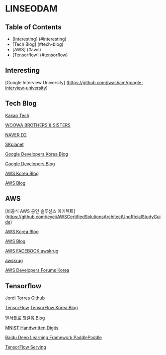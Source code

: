 # LINSEODAM

## Table of Contents
- [Interesting] (#interesting)
- [Tech Blog] (#tech-blog)
- [AWS] (#aws)
- [Tensorflow] (#tensorflow)

## Interesting
[Google Interview University] (https://github.com/jwasham/google-interview-university)

## Tech Blog
[Kakao Tech](http://tech.kakao.com/)

[WOOWA BROTHERS & SISTERS](http://woowabros.github.io/)

[NAVER D2](http://d2.naver.com/home)

[SKplanet](http://readme.skplanet.com/)

[Google Developers Korea Blog](https://developers-kr.googleblog.com/)

[Google Developers Blog](https://developers.googleblog.com/)

[AWS Korea Blog](https://aws.amazon.com/ko/blogs/korea/)

[AWS Blog](https://aws.amazon.com/ko/blogs/aws/)

## AWS
[비공식 AWS 공인 솔루션스 아키텍트] (https://github.com/ieyei/AWSCertifiedSolutionsArchitectUnofficialStudyGuide)

[AWS Korea Blog](https://aws.amazon.com/ko/blogs/korea/)

[AWS Blog](https://aws.amazon.com/ko/blogs/aws/)

[AWS FACEBOOK awskrug](https://www.facebook.com/groups/awskrug/)

[awskrug](http://www.awskr.org/)

[AWS Developers Forums Korea](https://forums.aws.amazon.com/forum.jspa?forumID=139&start=0)


## Tensorflow
[Jordi Torres Github](https://github.com/jorditorresBCN)

[TensorFlow](https://www.tensorflow.org)
[TensorFlow Korea Blog](https://tensorflow.blog/)

[텐서플로 첫걸음 Blog](https://tensorflow.blog/%ED%85%90%EC%84%9C%ED%94%8C%EB%A1%9C-%EC%B2%AB%EA%B1%B8%EC%9D%8C/)

[MNIST Handwritten Digits](http://yann.lecun.com/exdb/mnist/)

[Baidu Deep Learning Framework PaddlePaddle](http://www.paddlepaddle.org/)

[TensorFlow Serving](https://tensorflow.github.io/serving/)


